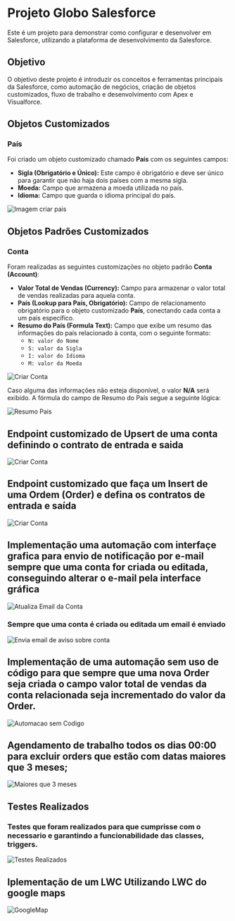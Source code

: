 # Projeto Globo Salesforce

Este é um projeto para demonstrar como configurar e desenvolver em Salesforce, utilizando a plataforma de desenvolvimento da Salesforce.

## Objetivo

O objetivo deste projeto é introduzir os conceitos e ferramentas principais da Salesforce, como automação de negócios, criação de objetos customizados, fluxo de trabalho e desenvolvimento com Apex e Visualforce.

## Objetos Customizados

### País

Foi criado um objeto customizado chamado **País** com os seguintes campos:

- **Sigla (Obrigatório e Único):** Este campo é obrigatório e deve ser único para garantir que não haja dois países com a mesma sigla.
- **Moeda:** Campo que armazena a moeda utilizada no país.
- **Idioma:** Campo que guarda o idioma principal do país.

![Imagem criar pais](assets/Criar%20Pais.png)

## Objetos Padrões Customizados

### Conta

Foram realizadas as seguintes customizações no objeto padrão **Conta (Account)**:

- **Valor Total de Vendas (Currency):** Campo para armazenar o valor total de vendas realizadas para aquela conta.
- **País (Lookup para País, Obrigatório):** Campo de relacionamento obrigatório para o objeto customizado **País**, conectando cada conta a um país específico.
- **Resumo do País (Formula Text):** Campo que exibe um resumo das informações do país relacionado à conta, com o seguinte formato:
  - `N: valor do Nome`
  - `S: valor da Sigla`
  - `I: valor do Idioma`
  - `M: valor da Moeda`

![Criar Conta](assets/Criar%20Conta.png)

Caso alguma das informações não esteja disponível, o valor **N/A** será exibido. A fórmula do campo de Resumo do País segue a seguinte lógica:

![Resumo Pais](assets/Resumo%20Pais.png)

## Endpoint customizado de Upsert de uma conta definindo o contrato de entrada e saida

![Criar Conta]()

## Endpoint customizado que faça um Insert de uma Ordem (Order) e defina os contratos de entrada e saída

![Criar Conta]()

## Implementação uma automação com interfaçe grafica para envio de notificação por e-mail sempre que uma conta for criada ou editada, conseguindo alterar o e-mail pela interface gráfica

![Atualiza Email da Conta](assets/Atualiza%20email%20da%20conta.png)

### Sempre que uma conta é criada ou editada um email é enviado

![Envia email de aviso sobre conta](assets/Envia%20email%20aviso.png)

## Implementação de uma automação sem uso de código para que sempre que uma nova Order seja criada o campo valor total de vendas da conta relacionada seja incrementado do valor da Order.

![Automacao sem Codigo](assets/Automacao%20sem%20codigo.png)

## Agendamento de trabalho todos os dias 00:00 para excluir orders que estão com datas maiores que 3 meses;

![Maiores que 3 meses](assets/Maiores%20que%20tres%20meses.png)

## Testes Realizados

### Testes que foram realizados para que cumprisse com o necessario e garantindo a funcionabilidade das classes, triggers.

![Testes Realizados](assets/Testes%20Realizados.png)

## Iplementação de um LWC Utilizando LWC do google maps

![GoogleMap](assets/Google%20Map.png)